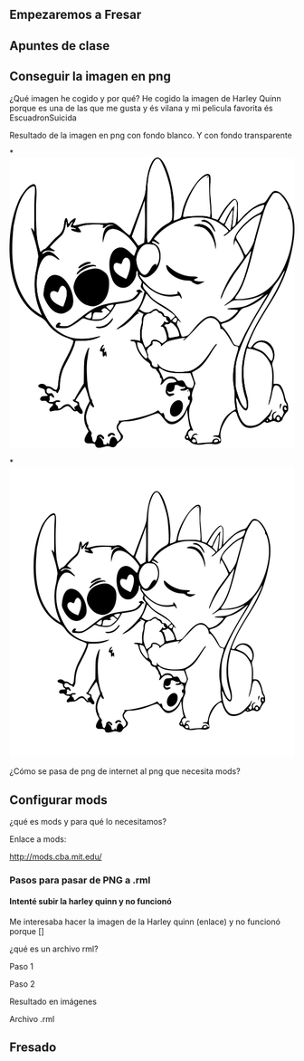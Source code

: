 ## Empezaremos a Fresar


## Apuntes de clase

## Conseguir la imagen en png

¿Qué imagen he cogido y por qué?
He cogido la imagen de Harley Quinn porque es una de las que me gusta y és vilana y mi pelicula favorita és EscuadronSuicida

Resultado de la imagen en png con fondo blanco. Y con fondo transparente

*![StichNegro](https://raw.githubusercontent.com/XXDARKNIGHTXX/SOLDADURA-Y-DISE-O/main/stich.png)

*![StichBlanco](https://raw.githubusercontent.com/XXDARKNIGHTXX/SOLDADURA-Y-DISE-O/main/stich%20fondo%20blanco.png)

¿Cómo se pasa de png de internet al png que necesita mods?


## Configurar mods

¿qué es mods y para qué lo necesitamos?

Enlace a mods:

http://mods.cba.mit.edu/


### Pasos para pasar de PNG a .rml


#### Intenté subir la harley quinn y no funcionó

Me interesaba hacer la imagen de la Harley quinn (enlace) y no funcionó porque []

¿qué es un archivo rml?

Paso 1

Paso 2


Resultado en imágenes

Archivo .rml 

## Fresado 
